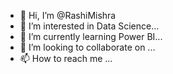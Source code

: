- 👋 Hi, I’m @RashiMishra
- 👀 I’m interested in Data Science...
- 🌱 I’m currently learning Power BI...
- 💞️ I’m looking to collaborate on ...
- 📫 How to reach me ...

<!---
RashiMishra/RashiMishra is a ✨ special ✨ repository because its `README.md` (this file) appears on your GitHub profile.
You can click the Preview link to take a look at your changes.
--->
